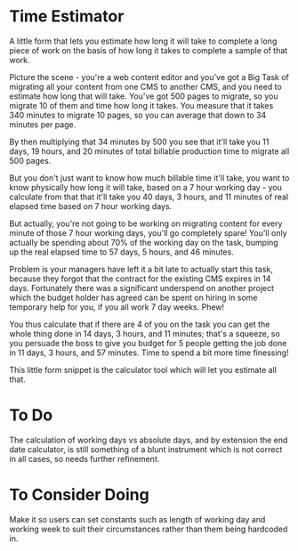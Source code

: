 # Time Estimator
A little form that lets you estimate how long it will take to complete a long piece of work on the basis of how long it takes to complete a sample of that work.

Picture the scene - you're a web content editor and you've got a Big Task of migrating all your content from one CMS to another CMS, and you need to estimate how long that will take. You've got 500 pages to migrate, so you migrate 10 of them and time how long it takes. You measure that it takes 340 minutes to migrate 10 pages, so you can average that down to 34 minutes per page.

By then multiplying that 34 minutes by 500 you see that it'll take you 11 days, 19 hours, and 20 minutes of total billable production time to migrate all 500 pages.

But you don't just want to know how much billable time it'll take, you want to know physically how long it will take, based on a 7 hour working day - you calculate from that that it'll take you 40 days, 3 hours, and 11 minutes of real elapsed time based on 7 hour working days.

But actually, you're not going to be working on migrating content for every minute of those 7 hour working days, you'll go completely spare! You'll only actually be spending about 70% of the working day on the task, bumping up the real elapsed time to 57 days, 5 hours, and 46 minutes.

Problem is your managers have left it a bit late to actually start this task, because they forgot that the contract for the existing CMS expires in 14 days. Fortunately there was a significant underspend on another project which the budget holder has agreed can be spent on hiring in some temporary help for you, if you all work 7 day weeks. Phew!

You thus calculate that if there are 4 of you on the task you can get the whole thing done in 14 days, 3 hours, and 11 minutes; that's a squeeze, so you persuade the boss to give you budget for 5 people getting the job done in 11 days, 3 hours, and 57 minutes. Time to spend a bit more time finessing!

This little form snippet is the calculator tool which will let you estimate all that.

# To Do
The calculation of working days vs absolute days, and by extension the end date calculator, is still something of a blunt instrument which is not correct in all cases, so needs further refinement.

# To Consider Doing
Make it so users can set constants such as length of working day and working week to suit their circumstances rather than them being hardcoded in.
